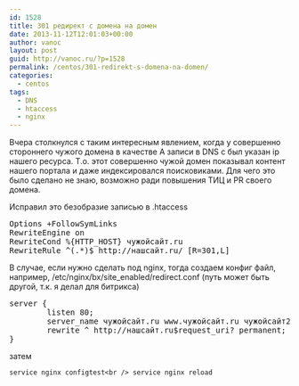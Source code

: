 ```yaml
---
id: 1528
title: 301 редирект с домена на домен
date: 2013-11-12T12:01:03+00:00
author: vanoc
layout: post
guid: http://vanoc.ru/?p=1528
permalink: /centos/301-redirekt-s-domena-na-domen/
categories:
  - centos
tags:
  - DNS
  - htaccess
  - nginx
---
```

Вчера столкнулся с таким интересным явлением, когда у совершенно стороннего чужого домена в качестве А записи в DNS с был указан ip нашего ресурса. Т.о. этот совершенно чужой домен показывал контент нашего портала и даже индексировался поисковиками. Для чего это было сделано не знаю, возможно ради повышения ТИЦ и PR своего домена.

Исправил это безобразие записью в .htaccess

<pre>Options +FollowSymLinks
RewriteEngine on
RewriteCond %{HTTP_HOST} чужойсайт.ru
RewriteRule ^(.*)$ http://нашсайт.ru/ [R=301,L]</pre>

В случае, если нужно сделать под nginx, тогда создаем конфиг файл, например, /etc/nginx/bx/site_enabled/redirect.conf (путь может быть другой, т.к. я делал для битрикса)

<pre>server {
        listen 80;
        server_name чужойсайт.ru www.чужойсайт.ru чужойсайт2.ru;
        rewrite ^ http://нашсайт.ru$request_uri? permanent;
}</pre>

затем

`service nginx configtest<br />
service nginx reload`